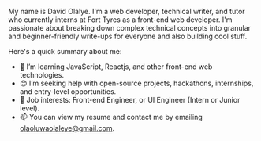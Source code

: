 My name is David Olalye. I'm a web developer, technical writer, and tutor who currently interns at Fort Tyres as a front-end web developer. I'm passionate about breaking down complex technical concepts into granular and beginner-friendly write-ups for everyone and also building cool stuff.

Here's a quick summary about me:

* 🌱 I’m learning JavaScript, Reactjs, and other front-end web technologies.
* 😊 I’m seeking help with open-source projects, hackathons, internships, and entry-level opportunities.
* 💼 Job interests: Front-end Engineer, or UI Engineer (Intern or Junior level).
* 📫 You can view my resume and contact me by emailing olaoluwaolaleye@gmail.com.

